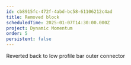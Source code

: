 ```yaml
---
id: cb8915fc-472f-4abd-bc58-61106212c4ad
title: Removed block
scheduledTime: 2025-01-07T14:30:00.000Z
project: Dynamic Momentum
order: 5
persistent: false
---
```


Reverted back to low profile bar outer connector
